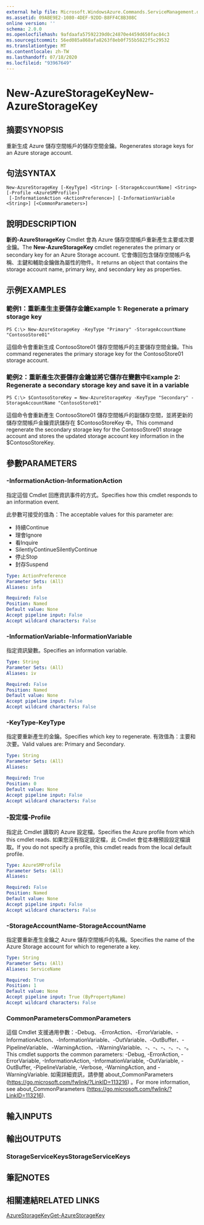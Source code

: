 ```yaml
---
external help file: Microsoft.WindowsAzure.Commands.ServiceManagement.dll-Help.xml
ms.assetid: 09ABE9E2-1080-4DEF-92DD-B8FF4C8B308C
online version: ''
schema: 2.0.0
ms.openlocfilehash: 9afdaafa57592239d0c24870e4459d650fac84c3
ms.sourcegitcommit: 56ed085a868afa8263f8eb0f755b5822f5c29532
ms.translationtype: MT
ms.contentlocale: zh-TW
ms.lasthandoff: 07/18/2020
ms.locfileid: "93967649"
---
```

# <span data-ttu-id="0ff35-101">New-AzureStorageKey</span><span class="sxs-lookup"><span data-stu-id="0ff35-101">New-AzureStorageKey</span></span>

## <span data-ttu-id="0ff35-102">摘要</span><span class="sxs-lookup"><span data-stu-id="0ff35-102">SYNOPSIS</span></span>
<span data-ttu-id="0ff35-103">重新生成 Azure 儲存空間帳戶的儲存空間金鑰。</span><span class="sxs-lookup"><span data-stu-id="0ff35-103">Regenerates storage keys for an Azure storage account.</span></span>

## <span data-ttu-id="0ff35-104">句法</span><span class="sxs-lookup"><span data-stu-id="0ff35-104">SYNTAX</span></span>

```
New-AzureStorageKey [-KeyType] <String> [-StorageAccountName] <String> [-Profile <AzureSMProfile>]
 [-InformationAction <ActionPreference>] [-InformationVariable <String>] [<CommonParameters>]
```

## <span data-ttu-id="0ff35-105">說明</span><span class="sxs-lookup"><span data-stu-id="0ff35-105">DESCRIPTION</span></span>
<span data-ttu-id="0ff35-106">**新的-AzureStorageKey** Cmdlet 會為 Azure 儲存空間帳戶重新產生主要或次要金鑰。</span><span class="sxs-lookup"><span data-stu-id="0ff35-106">The **New-AzureStorageKey** cmdlet regenerates the primary or secondary key for an Azure Storage account.</span></span>
<span data-ttu-id="0ff35-107">它會傳回包含儲存空間帳戶名稱、主鍵和輔助金鑰做為屬性的物件。</span><span class="sxs-lookup"><span data-stu-id="0ff35-107">It returns an object that contains the storage account name, primary key, and secondary key as properties.</span></span>

## <span data-ttu-id="0ff35-108">示例</span><span class="sxs-lookup"><span data-stu-id="0ff35-108">EXAMPLES</span></span>

### <span data-ttu-id="0ff35-109">範例1：重新產生主要儲存金鑰</span><span class="sxs-lookup"><span data-stu-id="0ff35-109">Example 1: Regenerate a primary storage key</span></span>
```
PS C:\> New-AzureStorageKey -KeyType "Primary" -StorageAccountName "ContosoStore01"
```

<span data-ttu-id="0ff35-110">這個命令會重新生成 ContosoStore01 儲存空間帳戶的主要儲存空間金鑰。</span><span class="sxs-lookup"><span data-stu-id="0ff35-110">This command regenerates the primary storage key for the ContosoStore01 storage account.</span></span>

### <span data-ttu-id="0ff35-111">範例2：重新產生次要儲存金鑰並將它儲存在變數中</span><span class="sxs-lookup"><span data-stu-id="0ff35-111">Example 2: Regenerate a secondary storage key and save it in a variable</span></span>
```
PS C:\> $ContosoStoreKey = New-AzureStorageKey -KeyType "Secondary" -StorageAccountName "ContosoStore01"
```

<span data-ttu-id="0ff35-112">這個命令會重新產生 ContosoStore01 儲存空間帳戶的副儲存空間，並將更新的儲存空間帳戶金鑰資訊儲存在 $ContosoStoreKey 中。</span><span class="sxs-lookup"><span data-stu-id="0ff35-112">This command regenerate the secondary storage key for the ContosoStore01 storage account and stores the updated storage account key information in the $ContosoStoreKey.</span></span>

## <span data-ttu-id="0ff35-113">參數</span><span class="sxs-lookup"><span data-stu-id="0ff35-113">PARAMETERS</span></span>

### <span data-ttu-id="0ff35-114">-InformationAction</span><span class="sxs-lookup"><span data-stu-id="0ff35-114">-InformationAction</span></span>
<span data-ttu-id="0ff35-115">指定這個 Cmdlet 回應資訊事件的方式。</span><span class="sxs-lookup"><span data-stu-id="0ff35-115">Specifies how this cmdlet responds to an information event.</span></span>

<span data-ttu-id="0ff35-116">此參數可接受的值為：</span><span class="sxs-lookup"><span data-stu-id="0ff35-116">The acceptable values for this parameter are:</span></span>

- <span data-ttu-id="0ff35-117">持續</span><span class="sxs-lookup"><span data-stu-id="0ff35-117">Continue</span></span>
- <span data-ttu-id="0ff35-118">理會</span><span class="sxs-lookup"><span data-stu-id="0ff35-118">Ignore</span></span>
- <span data-ttu-id="0ff35-119">看</span><span class="sxs-lookup"><span data-stu-id="0ff35-119">Inquire</span></span>
- <span data-ttu-id="0ff35-120">SilentlyContinue</span><span class="sxs-lookup"><span data-stu-id="0ff35-120">SilentlyContinue</span></span>
- <span data-ttu-id="0ff35-121">停止</span><span class="sxs-lookup"><span data-stu-id="0ff35-121">Stop</span></span>
- <span data-ttu-id="0ff35-122">封存</span><span class="sxs-lookup"><span data-stu-id="0ff35-122">Suspend</span></span>

```yaml
Type: ActionPreference
Parameter Sets: (All)
Aliases: infa

Required: False
Position: Named
Default value: None
Accept pipeline input: False
Accept wildcard characters: False
```

### <span data-ttu-id="0ff35-123">-InformationVariable</span><span class="sxs-lookup"><span data-stu-id="0ff35-123">-InformationVariable</span></span>
<span data-ttu-id="0ff35-124">指定資訊變數。</span><span class="sxs-lookup"><span data-stu-id="0ff35-124">Specifies an information variable.</span></span>

```yaml
Type: String
Parameter Sets: (All)
Aliases: iv

Required: False
Position: Named
Default value: None
Accept pipeline input: False
Accept wildcard characters: False
```

### <span data-ttu-id="0ff35-125">-KeyType</span><span class="sxs-lookup"><span data-stu-id="0ff35-125">-KeyType</span></span>
<span data-ttu-id="0ff35-126">指定要重新產生的金鑰。</span><span class="sxs-lookup"><span data-stu-id="0ff35-126">Specifies which key to regenerate.</span></span>
<span data-ttu-id="0ff35-127">有效值為：主要和次要。</span><span class="sxs-lookup"><span data-stu-id="0ff35-127">Valid values are: Primary and Secondary.</span></span>

```yaml
Type: String
Parameter Sets: (All)
Aliases: 

Required: True
Position: 0
Default value: None
Accept pipeline input: False
Accept wildcard characters: False
```

### <span data-ttu-id="0ff35-128">-設定檔</span><span class="sxs-lookup"><span data-stu-id="0ff35-128">-Profile</span></span>
<span data-ttu-id="0ff35-129">指定此 Cmdlet 讀取的 Azure 設定檔。</span><span class="sxs-lookup"><span data-stu-id="0ff35-129">Specifies the Azure profile from which this cmdlet reads.</span></span>
<span data-ttu-id="0ff35-130">如果您沒有指定設定檔，此 Cmdlet 會從本機預設設定檔讀取。</span><span class="sxs-lookup"><span data-stu-id="0ff35-130">If you do not specify a profile, this cmdlet reads from the local default profile.</span></span>

```yaml
Type: AzureSMProfile
Parameter Sets: (All)
Aliases: 

Required: False
Position: Named
Default value: None
Accept pipeline input: False
Accept wildcard characters: False
```

### <span data-ttu-id="0ff35-131">-StorageAccountName</span><span class="sxs-lookup"><span data-stu-id="0ff35-131">-StorageAccountName</span></span>
<span data-ttu-id="0ff35-132">指定要重新產生金鑰之 Azure 儲存空間帳戶的名稱。</span><span class="sxs-lookup"><span data-stu-id="0ff35-132">Specifies the name of the Azure Storage account for which to regenerate a key.</span></span>

```yaml
Type: String
Parameter Sets: (All)
Aliases: ServiceName

Required: True
Position: 1
Default value: None
Accept pipeline input: True (ByPropertyName)
Accept wildcard characters: False
```

### <span data-ttu-id="0ff35-133">CommonParameters</span><span class="sxs-lookup"><span data-stu-id="0ff35-133">CommonParameters</span></span>
<span data-ttu-id="0ff35-134">這個 Cmdlet 支援通用參數：-Debug、-ErrorAction、-ErrorVariable、-InformationAction、-InformationVariable、-OutVariable、-OutBuffer、-PipelineVariable、-WarningAction、-WarningVariable、-、-、-、-、-、-。</span><span class="sxs-lookup"><span data-stu-id="0ff35-134">This cmdlet supports the common parameters: -Debug, -ErrorAction, -ErrorVariable, -InformationAction, -InformationVariable, -OutVariable, -OutBuffer, -PipelineVariable, -Verbose, -WarningAction, and -WarningVariable.</span></span> <span data-ttu-id="0ff35-135">如需詳細資訊，請參閱 about_CommonParameters (https://go.microsoft.com/fwlink/?LinkID=113216) 。</span><span class="sxs-lookup"><span data-stu-id="0ff35-135">For more information, see about_CommonParameters (https://go.microsoft.com/fwlink/?LinkID=113216).</span></span>

## <span data-ttu-id="0ff35-136">輸入</span><span class="sxs-lookup"><span data-stu-id="0ff35-136">INPUTS</span></span>

## <span data-ttu-id="0ff35-137">輸出</span><span class="sxs-lookup"><span data-stu-id="0ff35-137">OUTPUTS</span></span>

### <span data-ttu-id="0ff35-138">StorageServiceKeys</span><span class="sxs-lookup"><span data-stu-id="0ff35-138">StorageServiceKeys</span></span>

## <span data-ttu-id="0ff35-139">筆記</span><span class="sxs-lookup"><span data-stu-id="0ff35-139">NOTES</span></span>

## <span data-ttu-id="0ff35-140">相關連結</span><span class="sxs-lookup"><span data-stu-id="0ff35-140">RELATED LINKS</span></span>

[<span data-ttu-id="0ff35-141">AzureStorageKey</span><span class="sxs-lookup"><span data-stu-id="0ff35-141">Get-AzureStorageKey</span></span>](./Get-AzureStorageKey.md)


